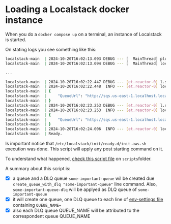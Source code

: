# Loading a Localstack docker instance

When you do a `docker compose up` on a terminal, an instance of Localstack is started.

On stating logs you see something like this:

``` bash
localstack-main  | 2024-10-20T16:02:13.093 DEBUG --- [  MainThread] plux.runtime.manager       : loading plugin localstack.init.runner:sh
localstack-main  | 2024-10-20T16:02:13.094 DEBUG --- [  MainThread] localstack.runtime.init    : Init scripts discovered: {BOOT: [], START: [], READY: [Script(path='/etc/localstack/init/ready.d/init-aws.sh', stage=READY, state=UNKNOWN)], SHUTDOWN: []}

...

localstack-main  | 2024-10-20T16:02:22.447 DEBUG --- [et.reactor-0] l.services.sqs.provider    : creating queue key=third-queue attributes=None tags=None
localstack-main  | 2024-10-20T16:02:22.448  INFO --- [et.reactor-0] localstack.request.aws     : AWS sqs.CreateQueue => 200
localstack-main  | {
localstack-main  |     "QueueUrl": "http://sqs.us-east-1.localhost.localstack.cloud:4566/000000000000/third-queue"
localstack-main  | }
localstack-main  | 2024-10-20T16:02:23.253 DEBUG --- [et.reactor-0] l.services.sqs.provider    : creating queue key=third-queue-dlq attributes=None tags=None
localstack-main  | 2024-10-20T16:02:23.253  INFO --- [et.reactor-0] localstack.request.aws     : AWS sqs.CreateQueue => 200
localstack-main  | {
localstack-main  |     "QueueUrl": "http://sqs.us-east-1.localhost.localstack.cloud:4566/000000000000/third-queue-dlq"
localstack-main  | }
localstack-main  | 2024-10-20T16:02:24.006  INFO --- [et.reactor-0] localstack.request.aws     : AWS sqs.SetQueueAttributes => 200
localstack-main  | Ready.
```

Is important notice that `/etc/localstack/init/ready.d/init-aws.sh` execution was done. This script will apply any post starting command on it.

To understand what happened, [check this script file](../scripts/init-aws.sh) on `scripts`folder.

A summary about  this script is:

 - [x] a queue and a DLQ queue `some-important-queue` wil be created due `create_queue_with_dlq "some-important-queue"` line command. Also, `some-important-queue-dlq` will be applyed as DLQ queue of `some-important-queue`
 - [x] it will create one queue, one DLQ queue to each line of [env-settings file](../env-settings) containing `QUEUE_NAME=`
 - [x] also each DLQ queue QUEUE_NAME will be attributed to the correspondent queue QUEUE_NAME
